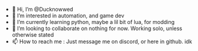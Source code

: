 - 👋 Hi, I’m @Ducknowwed
- 👀 I’m interested in automation, and game dev
- 🌱 I’m currently learning python, maybe a lil bit of lua, for modding
- 💞️ I’m looking to collaborate on nothing for now. Working solo, unless otherwise stated
- 📫 How to reach me : Just message me on discord, or here in github. idk

<!---
Ducknowwed/Ducknowwed is a ✨ special ✨ repository because its `README.md` (this file) appears on your GitHub profile.
You can click the Preview link to take a look at your changes.
--->
